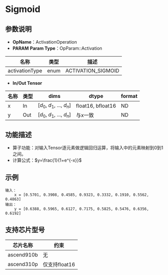 # Sigmoid
## 参数说明
- **OpName**：ActivationOperation
- **PARAM**
**Param Type**：OpParam::Activation
 
| 名称  | 类型  | 描述 |
| ------------ | ------------ | ------------ |
| activationType | enum  | ACTIVATION_SIGMOID |
 
- **In/Out Tensor**
 
|名称 | 类型  | dims  | dtype  |format|
| ------------ | ------------ | ------------ | ------------ |------------ |
|  x|In  |  [$d_0$, $d_1$, ..., $d_n$]|float16, bfloat16|ND|
| y|Out  |  [$d_0$, $d_1$, ..., $d_n$]|与x一致|ND|
 
## 功能描述
- 算子功能：对输入Tensor逐元素做逻辑回归运算，将输入中的元素映射到0到1之间。
- 计算公式：$y=\frac{1}{1+e^{-x}}$ 
## 示例
```
输入：
	x = [0.5701, 0.3908, 0.4585, 0.9323, 0.3332, 0.1910, 0.5562, 0.4863]
输出：
	y = [0.6388, 0.5965, 0.6127, 0.7175, 0.5825, 0.5476, 0.6356, 0.6192]
```
 
## 支持芯片型号
 
|芯片名称|约束 | 
| ------------ | ------------ | 
|  ascend910b|无 |
|  ascend310p| 仅支持float16|
